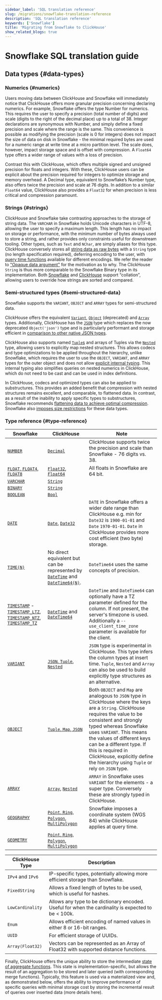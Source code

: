 ```yaml
---
sidebar_label: 'SQL translation reference'
slug: /migrations/snowflake-translation-reference
description: 'SQL translation reference'
keywords: ['Snowflake']
title: 'Migrating from Snowflake to ClickHouse'
show_related_blogs: true
---
```


# Snowflake SQL translation guide

## Data types {#data-types}

### Numerics {#numerics}

Users moving data between ClickHouse and Snowflake will immediately notice that 
ClickHouse offers more granular precision concerning declaring numerics. For example,
Snowflake offers the type Number for numerics. This requires the user to specify a 
precision (total number of digits) and scale (digits to the right of the decimal place)
up to a total of 38. Integer declarations are synonymous with Number, and simply 
define a fixed precision and scale where the range is the same. This convenience 
is possible as modifying the precision (scale is 0 for integers) does not impact the 
size of data on disk in Snowflake - the minimal required bytes are used for a 
numeric range at write time at a micro partition level. The scale does, however,
impact storage space and is offset with compression. A `Float64` type offers a 
wider range of values with a loss of precision.

Contrast this with ClickHouse, which offers multiple signed and unsigned 
precision for floats and integers. With these, ClickHouse users can be explicit about
the precision required for integers to optimize storage and memory overhead. A 
Decimal type, equivalent to Snowflake’s Number type, also offers twice the 
precision and scale at 76 digits. In addition to a similar `Float64` value, 
ClickHouse also provides a `Float32` for when precision is less critical and 
compression paramount.

### Strings {#strings}

ClickHouse and Snowflake take contrasting approaches to the storage of string 
data. The `VARCHAR` in Snowflake holds Unicode characters in UTF-8, allowing the
user to specify a maximum length. This length has no impact on storage or 
performance, with the minimum number of bytes always used to store a string, and
rather provides only constraints useful for downstream tooling. Other types, such
as `Text` and `NChar`, are simply aliases for this type. ClickHouse conversely 
stores all [string data as raw bytes](/sql-reference/data-types/string) with a `String`
type (no length specification required), deferring encoding to the user, with 
[query time functions](/sql-reference/functions/string-functions#lengthutf8) 
available for different encodings. We refer the reader to ["Opaque data argument"](https://utf8everywhere.org/#cookie)
for the motivation as to why. The ClickHouse `String` is thus more comparable 
to the Snowflake Binary type in its implementation. Both [Snowflake](https://docs.snowflake.com/en/sql-reference/collation)
and [ClickHouse](/sql-reference/statements/select/order-by#collation-support) 
support “collation”, allowing users to override how strings are sorted and compared.

### Semi-structured types {#semi-structured-data}

Snowflake supports the `VARIANT`, `OBJECT` and `ARRAY` types for semi-structured
data.

ClickHouse offers the equivalent [`Variant`](/sql-reference/data-types/variant),
[`Object`](/sql-reference/data-types/object-data-type) (deprecated) and [`Array`](/sql-reference/data-types/array)
types. Additionally, ClickHouse has the [`JSON`](/sql-reference/data-types/newjson) 
type which replaces the now deprecated `Object('json')` type and is particularly
performant and storage efficient in [comparison to other native JSON types](https://jsonbench.com/).

ClickHouse also supports named [`Tuple`s](/sql-reference/data-types/tuple) and arrays of Tuples
via the [`Nested`](/sql-reference/data-types/nested-data-structures/nested) type,
allowing users to explicitly map nested structures. This allows codecs and type 
optimizations to be applied throughout the hierarchy, unlike Snowflake, which 
requires the user to use the `OBJECT`, `VARIANT`, and `ARRAY` types for the outer
object and does not allow [explicit internal typing](https://docs.snowflake.com/en/sql-reference/data-types-semistructured#characteristics-of-an-object).
This internal typing also simplifies queries on nested numerics in ClickHouse, 
which do not need to be cast and can be used in index definitions.

In ClickHouse, codecs and optimized types can also be applied to substructures. 
This provides an added benefit that compression with nested structures remains 
excellent, and comparable, to flattened data. In contrast, as a result of the 
inability to apply specific types to substructures, Snowflake recommends [flattening
data to achieve optimal compression](https://docs.snowflake.com/en/user-guide/semistructured-considerations#storing-semi-structured-data-in-a-variant-column-vs-flattening-the-nested-structure).
Snowflake also [imposes size restrictions](https://docs.snowflake.com/en/user-guide/semistructured-considerations#data-size-limitations)
for these data types.

### Type reference {#type-reference}

| Snowflake                                                                                                                                                                                                                                                                                                                                                                                                                                                                       | ClickHouse                                                                                                                                                     | Note                                                                                                                                                                                                                                                                                                                                                                            |
|---------------------------------------------------------------------------------------------------------------------------------------------------------------------------------------------------------------------------------------------------------------------------------------------------------------------------------------------------------------------------------------------------------------------------------------------------------------------------------|----------------------------------------------------------------------------------------------------------------------------------------------------------------|---------------------------------------------------------------------------------------------------------------------------------------------------------------------------------------------------------------------------------------------------------------------------------------------------------------------------------------------------------------------------------|
| [`NUMBER`](https://docs.snowflake.com/en/sql-reference/data-types-numeric)                                                                                                                                                                                                                                                                                                                                                                                                      | [`Decimal`](/sql-reference/data-types/decimal)                                                                                                                 | ClickHouse supports twice the precision and scale than Snowflake - 76 digits vs. 38.                                                                                                                                                                                                                                                                                            |
| [`FLOAT`, `FLOAT4`, `FLOAT8`](https://docs.snowflake.com/en/sql-reference/data-types-numeric#data-types-for-floating-point-numbers)                                                                                                                                                                                                                                                                                                                                             | [`Float32`, `Float64`](/sql-reference/data-types/float)                                                                                                        | All floats in Snowflake are 64 bit.                                                                                                                                                                                                                                                                                                                                             |
| [`VARCHAR`](https://docs.snowflake.com/en/sql-reference/data-types-text#varchar)                                                                                                                                                                                                                                                                                                                                                                                                | [`String`](/sql-reference/data-types/string)                                                                                                                   |                                                                                                                                                                                                                                                                                                                                                                                 |
| [`BINARY`](https://docs.snowflake.com/en/sql-reference/data-types-text#binary)                                                                                                                                                                                                                                                                                                                                                                                                  | [`String`](/sql-reference/data-types/string)                                                                                                                   |                                                                                                                                                                                                                                                                                                                                                                                 |
| [`BOOLEAN`](https://docs.snowflake.com/en/sql-reference/data-types-logical)                                                                                                                                                                                                                                                                                                                                                                                                     | [`Bool`](/sql-reference/data-types/boolean)                                                                                                                    |                                                                                                                                                                                                                                                                                                                                                                                 |
| [`DATE`](https://docs.snowflake.com/en/sql-reference/data-types-datetime#date)                                                                                                                                                                                                                                                                                                                                                                                                  | [`Date`](/sql-reference/data-types/date), [`Date32`](/sql-reference/data-types/date32)                                                                         | `DATE` in Snowflake offers a wider date range than ClickHouse e.g. min for `Date32` is `1900-01-01` and `Date` `1970-01-01`. `Date` in ClickHouse provides more cost efficient (two byte) storage.                                                                                                                                                                              |
| [`TIME(N)`](https://docs.snowflake.com/en/sql-reference/data-types-datetime#time)                                                                                                                                                                                                                                                                                                                                                                                               | No direct equivalent but can be represented by [`DateTime`](/sql-reference/data-types/datetime) and [`DateTime64(N)`](/sql-reference/data-types/datetime64).   | `DateTime64` uses the same concepts of precision.                                                                                                                                                                                                                                                                                                                               |
| [`TIMESTAMP`](https://docs.snowflake.com/en/sql-reference/data-types-datetime#timestamp) - [`TIMESTAMP_LTZ`](https://docs.snowflake.com/en/sql-reference/data-types-datetime#timestamp-ltz-timestamp-ntz-timestamp-tz), [`TIMESTAMP_NTZ`](https://docs.snowflake.com/en/sql-reference/data-types-datetime#timestamp-ltz-timestamp-ntz-timestamp-tz), [`TIMESTAMP_TZ`](https://docs.snowflake.com/en/sql-reference/data-types-datetime#timestamp-ltz-timestamp-ntz-timestamp-tz) | [`DateTime`](/sql-reference/data-types/datetime) and [`DateTime64`](/sql-reference/data-types/datetime64)                                                      | `DateTime` and `DateTime64` can optionally have a TZ parameter defined for the column. If not present, the server's timezone is used. Additionally a `--use_client_time_zone` parameter is available for the client.                                                                                                                                                            |
| [`VARIANT`](https://docs.snowflake.com/en/sql-reference/data-types-semistructured#variant)                                                                                                                                                                                                                                                                                                                                                                                      | [`JSON`, `Tuple`, `Nested`](/integrations/data-formats/json)                                                                                                   | `JSON` type is experimental in ClickHouse. This type infers the column types at insert time. `Tuple`, `Nested` and `Array` can also be used to build explicitly type structures as an alternative.                                                                                                                                                                              |
| [`OBJECT`](https://docs.snowflake.com/en/sql-reference/data-types-semistructured#object)                                                                                                                                                                                                                                                                                                                                                                                        | [`Tuple`, `Map`, `JSON`](/integrations/data-formats/json)                                                                                                      | Both `OBJECT` and `Map` are analogous to `JSON` type in ClickHouse where the keys are a `String`. ClickHouse requires the value to be consistent and strongly typed whereas Snowflake uses `VARIANT`. This means the values of different keys can be a different type. If this is required in ClickHouse, explicitly define the hierarchy using `Tuple` or rely on `JSON` type. |
| [`ARRAY`](https://docs.snowflake.com/en/sql-reference/data-types-semistructured#array)                                                                                                                                                                                                                                                                                                                                                                                          | [`Array`](/sql-reference/data-types/array), [`Nested`](/sql-reference/data-types/nested-data-structures/nested)                                                | `ARRAY` in Snowflake uses `VARIANT` for the elements - a super type. Conversely these are strongly typed in ClickHouse.                                                                                                                                                                                                                                                         |
| [`GEOGRAPHY`](https://docs.snowflake.com/en/sql-reference/data-types-geospatial#geography-data-type)                                                                                                                                                                                                                                                                                                                                                                            | [`Point`, `Ring`, `Polygon`, `MultiPolygon`](/sql-reference/data-types/geo)                                                                                    | Snowflake imposes a coordinate system (WGS 84) while ClickHouse applies at query time.                                                                                                                                                                                                                                                                                          |
| [`GEOMETRY`](https://docs.snowflake.com/en/sql-reference/data-types-geospatial#geometry-data-type)                                                                                                                                                                                                                                                                                                                                                                              | [`Point`, `Ring`, `Polygon`, `MultiPolygon`](/sql-reference/data-types/geo)                                                                                    |                                                                                                                                                                                                                                                                                                                                                                                 |                                                                                                                                                                                                                      |

| ClickHouse Type   | Description                                                                                         |
|-------------------|-----------------------------------------------------------------------------------------------------|
| `IPv4` and `IPv6` | IP-specific types, potentially allowing more efficient storage than Snowflake.                      |
| `FixedString`     | Allows a fixed length of bytes to be used, which is useful for hashes.                              |
| `LowCardinality`  | Allows any type to be dictionary encoded. Useful for when the cardinality is expected to be < 100k. |
| `Enum`            | Allows efficient encoding of named values in either 8 or 16-bit ranges.                             |
| `UUID`            | For efficient storage of UUIDs.                                                                     |
| `Array(Float32)`  | Vectors can be represented as an Array of Float32 with supported distance functions.                |

Finally, ClickHouse offers the unique ability to store the intermediate 
[state of aggregate functions](/sql-reference/data-types/aggregatefunction). This
state is implementation-specific, but allows the result of an aggregation to be 
stored and later queried (with corresponding merge functions). Typically, this 
feature is used via a materialized view and, as demonstrated below, offers the 
ability to improve performance of specific queries with minimal storage cost by
storing the incremental result of queries over inserted data (more details here).
